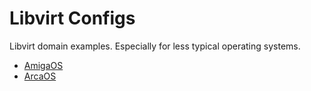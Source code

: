 # Libvirt Configs
Libvirt domain examples. Especially for less typical operating systems.

- [AmigaOS](AmigaOS/README.md)
- [ArcaOS](ArcaOS/README.md)
